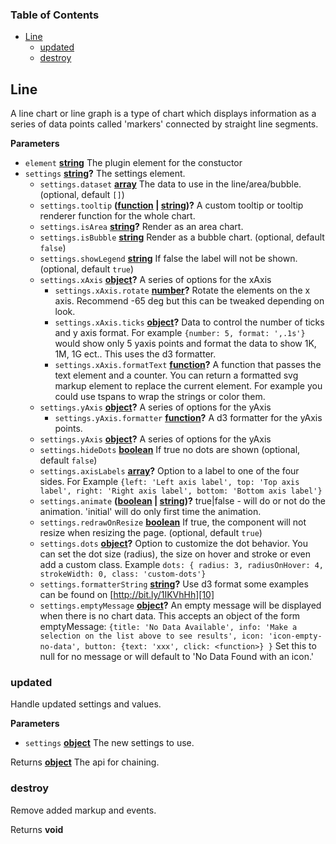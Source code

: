 <!-- Generated by documentation.js. Update this documentation by updating the source code. -->

### Table of Contents

-   [Line][1]
    -   [updated][2]
    -   [destroy][3]

## Line

A line chart or line graph is a type of chart which displays information as a series of data
points called 'markers' connected by straight line segments.

**Parameters**

-   `element` **[string][4]** The plugin element for the constuctor
-   `settings` **[string][4]?** The settings element.
    -   `settings.dataset` **[array][5]** The data to use in the line/area/bubble. (optional, default `[]`)
    -   `settings.tooltip` **([function][6] \| [string][4])?** A custom tooltip or tooltip renderer function
        for the whole chart.
    -   `settings.isArea` **[string][4]?** Render as an area chart.
    -   `settings.isBubble` **[string][4]** Render as a bubble chart. (optional, default `false`)
    -   `settings.showLegend` **[string][4]** If false the label will not be shown. (optional, default `true`)
    -   `settings.xAxis` **[object][7]?** A series of options for the xAxis
        -   `settings.xAxis.rotate` **[number][8]?** Rotate the elements on the x axis.
            Recommend -65 deg but this can be tweaked depending on look.
        -   `settings.xAxis.ticks` **[object][7]?** Data to control the number of ticks and y axis format.
            For example `{number: 5, format: ',.1s'}` would show only 5 yaxis points and format the
            data to show 1K, 1M, 1G ect.. This uses the d3 formatter.
        -   `settings.xAxis.formatText` **[function][6]?** A function that passes the text element and a counter.
            You can return a formatted svg markup element to replace the current element.
            For example you could use tspans to wrap the strings or color them.
    -   `settings.yAxis` **[object][7]?** A series of options for the yAxis
        -   `settings.yAxis.formatter` **[function][6]?** A d3 formatter for the yAxis points.
    -   `settings.yAxis` **[object][7]?** A series of options for the yAxis
    -   `settings.hideDots` **[boolean][9]** If true no dots are shown (optional, default `false`)
    -   `settings.axisLabels` **[array][5]?** Option to a label to one of the four sides. For Example
        `{left: 'Left axis label', top: 'Top axis label',
        right: 'Right axis label', bottom: 'Bottom axis label'}`
    -   `settings.animate` **([boolean][9] \| [string][4])?** true|false - will do or not do the animation.
        'initial' will do only first time the animation.
    -   `settings.redrawOnResize` **[boolean][9]** If true, the component will not resize when resizing the page. (optional, default `true`)
    -   `settings.dots` **[object][7]?** Option to customize the dot behavior. You can set the dot size (radius),
        the size on hover and stroke or even add a custom class.
        Example `dots: { radius: 3, radiusOnHover: 4, strokeWidth: 0, class: 'custom-dots'}`
    -   `settings.formatterString` **[string][4]?** Use d3 format some examples can be found on [http://bit.ly/1IKVhHh][10]
    -   `settings.emptyMessage` **[object][7]?** An empty message will be displayed when there is no chart data.
        This accepts an object of the form emptyMessage:
        `{title: 'No Data Available',
         info: 'Make a selection on the list above to see results', icon: 'icon-empty-no-data',
         button: {text: 'xxx', click: <function>}
         }`
         Set this to null for no message or will default to 'No Data Found with an icon.'

### updated

Handle updated settings and values.

**Parameters**

-   `settings` **[object][7]** The new settings to use.

Returns **[object][7]** The api for chaining.

### destroy

Remove added markup and events.

Returns **void** 

[1]: #line

[2]: #updated

[3]: #destroy

[4]: https://developer.mozilla.org/docs/Web/JavaScript/Reference/Global_Objects/String

[5]: https://developer.mozilla.org/docs/Web/JavaScript/Reference/Global_Objects/Array

[6]: https://developer.mozilla.org/docs/Web/JavaScript/Reference/Statements/function

[7]: https://developer.mozilla.org/docs/Web/JavaScript/Reference/Global_Objects/Object

[8]: https://developer.mozilla.org/docs/Web/JavaScript/Reference/Global_Objects/Number

[9]: https://developer.mozilla.org/docs/Web/JavaScript/Reference/Global_Objects/Boolean

[10]: http://bit.ly/1IKVhHh
